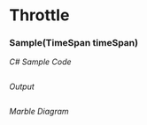 ﻿# Throttle

### Sample(TimeSpan timeSpan)


*C# Sample Code*
```csharp

```
*Output*
```
```
*Marble Diagram*

